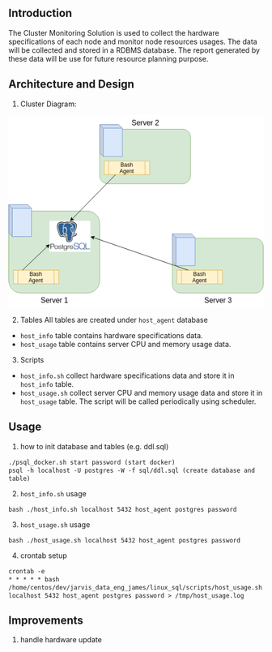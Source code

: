 ## Introduction
The Cluster Monitoring Solution is used to collect the hardware specifications of each node and monitor node resources usages. The data will be collected and stored in a RDBMS database. The report generated by these data will be use for future resource planning purpose.

## Architecture and Design
1) Cluster Diagram:

![my image](./assets/diagram.png)

2) Tables
  All tables are created under `host_agent` database
  - `host_info`  table contains hardware specifications data.
  - `host_usage` table contains server CPU and memory usage data.
3) Scripts
  - `host_info.sh`  collect hardware specifications data and store it in `host_info` table.
  - `host_usage.sh` collect server CPU and memory usage data and store it in `host_usage` table. The script will be called periodically using scheduler.

## Usage
1) how to init database and tables (e.g. ddl.sql)
~~~
./psql_docker.sh start password (start docker)
psql -h localhost -U postgres -W -f sql/ddl.sql (create database and table)
~~~
2) `host_info.sh` usage
~~~
bash ./host_info.sh localhost 5432 host_agent postgres password
~~~
3) `host_usage.sh` usage
~~~
bash ./host_usage.sh localhost 5432 host_agent postgres password
~~~
4) crontab setup
~~~
crontab -e
* * * * * bash /home/centos/dev/jarvis_data_eng_james/linux_sql/scripts/host_usage.sh localhost 5432 host_agent postgres password > /tmp/host_usage.log
~~~
## Improvements
1) handle hardware update
